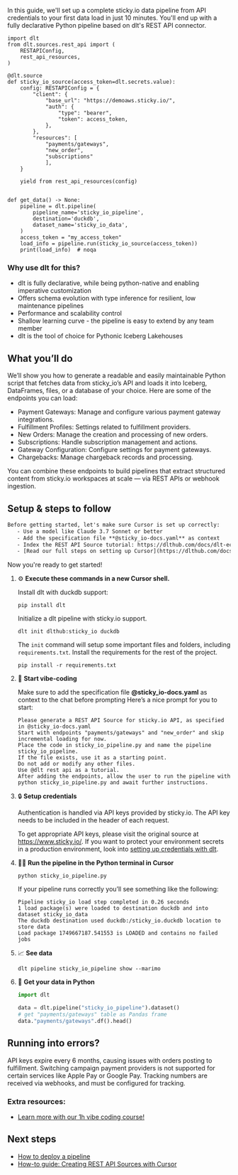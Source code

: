 In this guide, we'll set up a complete sticky.io data pipeline from API credentials to your first data load in just 10 minutes. You'll end up with a fully declarative Python pipeline based on dlt's REST API connector.

```python-outcome
import dlt
from dlt.sources.rest_api import (
    RESTAPIConfig,
    rest_api_resources,
)

@dlt.source
def sticky_io_source(access_token=dlt.secrets.value):
    config: RESTAPIConfig = {
        "client": {
            "base_url": "https://demoaws.sticky.io/",
            "auth": {
                "type": "bearer",
                "token": access_token,
            },
        },
        "resources": [
            "payments/gateways",
            "new_order",
            "subscriptions"
            ],
    }

    yield from rest_api_resources(config)


def get_data() -> None:
    pipeline = dlt.pipeline(
        pipeline_name='sticky_io_pipeline',
        destination='duckdb',
        dataset_name='sticky_io_data', 
    )
    access_token = "my_access_token"
    load_info = pipeline.run(sticky_io_source(access_token))
    print(load_info)  # noqa
```

### Why use dlt for this?

- dlt is fully declarative, while being python-native and enabling imperative customization
- Offers schema evolution with type inference for resilient, low maintenance pipelines
- Performance and scalability control
- Shallow learning curve - the pipeline is easy to extend by any team member
- dlt is the tool of choice for Pythonic Iceberg Lakehouses

## What you’ll do

We’ll show you how to generate a readable and easily maintainable Python script that fetches data from sticky_io’s API and loads it into Iceberg, DataFrames, files, or a database of your choice. Here are some of the endpoints you can load:

- Payment Gateways: Manage and configure various payment gateway integrations.
- Fulfillment Profiles: Settings related to fulfillment providers.
- New Orders: Manage the creation and processing of new orders.
- Subscriptions: Handle subscription management and actions.
- Gateway Configuration: Configure settings for payment gateways.
- Chargebacks: Manage chargeback records and processing.

You can combine these endpoints to build pipelines that extract structured content from sticky.io workspaces at scale — via REST APIs or webhook ingestion.

## Setup & steps to follow

```default
Before getting started, let's make sure Cursor is set up correctly:
   - Use a model like Claude 3.7 Sonnet or better
   - Add the specification file **@sticky_io-docs.yaml** as context
   - Index the REST API Source tutorial: https://dlthub.com/docs/dlt-ecosystem/verified-sources/rest_api/ and add it to context as **@dlt rest api**
   - [Read our full steps on setting up Cursor](https://dlthub.com/docs/dlt-ecosystem/llm-tooling/cursor-restapi#23-configuring-cursor-with-documentation)
```

Now you're ready to get started! 

1. ⚙️ **Execute these commands in a new Cursor shell.**
    
    Install dlt with duckdb support:
    ```shell
    pip install dlt
    ```

    Initialize a dlt pipeline with sticky.io support.
    ```shell
    dlt init dlthub:sticky_io duckdb
    ```

    The `init` command will setup some important files and folders, including `requirements.txt`. Install the requirements for the rest of the project.
    ```shell
    pip install -r requirements.txt
    ```
    
2. 🤠 **Start vibe-coding**
    
    Make sure to add the specification file **@sticky_io-docs.yaml** as context to the chat before prompting
    Here’s a nice prompt for you to start: 
    
    ```prompt
    Please generate a REST API Source for sticky.io API, as specified in @sticky_io-docs.yaml 
    Start with endpoints "payments/gateways" and "new_order" and skip incremental loading for now. 
    Place the code in sticky_io_pipeline.py and name the pipeline sticky_io_pipeline. 
    If the file exists, use it as a starting point. 
    Do not add or modify any other files. 
    Use @dlt rest api as a tutorial. 
    After adding the endpoints, allow the user to run the pipeline with python sticky_io_pipeline.py and await further instructions.
    ```

    
3. 🔒 **Setup credentials** 
    
    Authentication is handled via API keys provided by sticky.io. The API key needs to be included in the header of each request.
    
    To get appropriate API keys, please visit the original source at https://www.sticky.io/.
    If you want to protect your environment secrets in a production environment, look into [setting up credentials with dlt](https://dlthub.com/docs/walkthroughs/add_credentials).
    
4. 🏃‍♀️ **Run the pipeline in the Python terminal in Cursor**
    
    ```shell
    python sticky_io_pipeline.py
    ```
    
    If your pipeline runs correctly you’ll see something like the following:
    
    ```shell
    Pipeline sticky_io load step completed in 0.26 seconds
    1 load package(s) were loaded to destination duckdb and into dataset sticky_io_data
    The duckdb destination used duckdb:/sticky_io.duckdb location to store data
    Load package 1749667187.541553 is LOADED and contains no failed jobs
    ```
    
5. 📈 **See data**
    
    ```shell
    dlt pipeline sticky_io_pipeline show --marimo
    ```
    
6. 🐍 **Get your data in Python**
    
    ```python
    import dlt

   data = dlt.pipeline("sticky_io_pipeline").dataset()
   # get "payments/gateways" table as Pandas frame
   data."payments/gateways".df().head()
    ```

## Running into errors?

API keys expire every 6 months, causing issues with orders posting to fulfillment. Switching campaign payment providers is not supported for certain services like Apple Pay or Google Pay. Tracking numbers are received via webhooks, and must be configured for tracking.

### Extra resources:

- [Learn more with our 1h vibe coding course!](https://www.youtube.com/watch?v=GGid70rnJuM)

## Next steps

- [How to deploy a pipeline](https://dlthub.com/docs/walkthroughs/deploy-a-pipeline)
- [How-to guide: Creating REST API Sources with Cursor](https://dlthub.com/docs/dlt-ecosystem/llm-tooling/cursor-restapi)